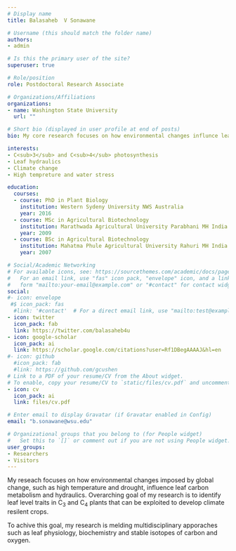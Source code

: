 ```yaml
---
# Display name
title: Balasaheb  V Sonawane

# Username (this should match the folder name)
authors:
- admin

# Is this the primary user of the site?
superuser: true

# Role/position
role: Postdoctoral Research Associate

# Organizations/Affiliations
organizations:
- name: Washington State University
  url: ""

# Short bio (displayed in user profile at end of posts)
bio: My core research focuses on how environmental changes influnce leaf carbon metabolism and hydraulics.

interests:
- C<sub>3</sub> and C<sub>4</sub> photosynthesis
- Leaf hydraulics
- Climate change
- High tempreture and water stress

education:
  courses:
  - course: PhD in Plant Biology
    institution: Western Sydeny University NWS Australia
    year: 2016
  - course: MSc in Agricultural Biotechnology
    institution: Marathwada Agricultural University Parabhani MH India
    year: 2009
  - course: BSc in Agricultural Biotechnology
    institution: Mahatma Phule Agricultural University Rahuri MH India
    year: 2007

# Social/Academic Networking
# For available icons, see: https://sourcethemes.com/academic/docs/page-builder/#icons
#   For an email link, use "fas" icon pack, "envelope" icon, and a link in the
#   form "mailto:your-email@example.com" or "#contact" for contact widget.
social:
#- icon: envelope
 #$ icon_pack: fas
  #link: '#contact'  # For a direct email link, use "mailto:test@example.org".
- icon: twitter
  icon_pack: fab
  link: https://twitter.com/balasaheb4u
- icon: google-scholar
  icon_pack: ai
  link: https://scholar.google.com/citations?user=Rf1DBegAAAAJ&hl=en
#- icon: github
  #icon_pack: fab
  #link: https://github.com/gcushen
# Link to a PDF of your resume/CV from the About widget.
# To enable, copy your resume/CV to `static/files/cv.pdf` and uncomment the lines below.
- icon: cv
  icon_pack: ai
  link: files/cv.pdf

# Enter email to display Gravatar (if Gravatar enabled in Config)
email: "b.sonawane@wsu.edu"

# Organizational groups that you belong to (for People widget)
#   Set this to `[]` or comment out if you are not using People widget.
user_groups:
- Researchers
- Visitors
---
```


My reseach focuses on how environmental changes imposed by global change, such as high temperature and drought, influence leaf carbon metabolism and hydraulics. Overarching goal of my research is to identify leaf level traits in C<sub>3</sub> and C<sub>4</sub> plants that can be exploited to develop climate resilent crops.

To achive this goal, my research is melding multidisciplinary apporaches such as leaf physiology, biochemistry and stable isotopes of carbon and oxygen.
